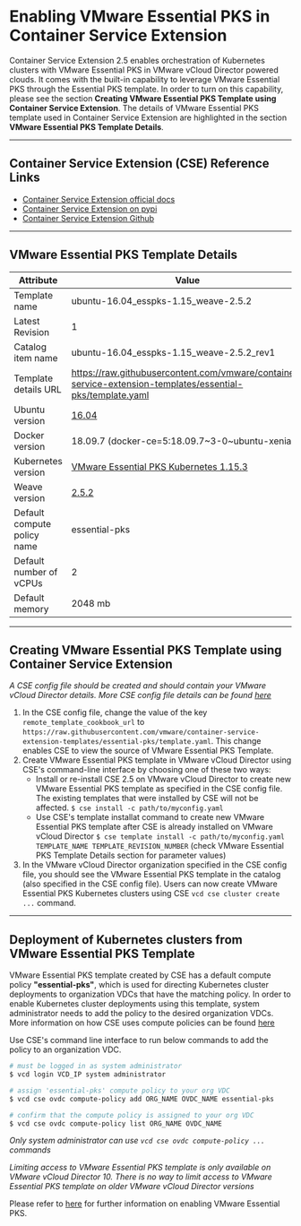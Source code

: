 # Enabling VMware Essential PKS in Container Service Extension

Container Service Extension 2.5 enables orchestration of Kubernetes clusters with VMware Essential PKS in VMware vCloud Director powered clouds. It comes with the built-in capability to leverage VMware Essential PKS through the Essential PKS template. In order to turn on this capability, please see the section **Creating VMware Essential PKS Template using Container Service Extension**. The details of VMware Essential PKS template used in Container Service Extension are highlighted in the section **VMware Essential PKS Template Details**.

---

## Container Service Extension (CSE) Reference Links

- [Container Service Extension official docs](https://vmware.github.io/container-service-extension/INTRO.html)
- [Container Service Extension on pypi](https://pypi.org/project/container-service-extension/)
- [Container Service Extension Github](https://github.com/vmware/container-service-extension)

---

## VMware Essential PKS Template Details

| Attribute                   | Value                                                                                                            |
|-----------------------------|------------------------------------------------------------------------------------------------------------------|
| Template name               | ubuntu-16.04_esspks-1.15_weave-2.5.2                                                                             |
| Latest Revision             | 1                                                                                                                |
| Catalog item name           | ubuntu-16.04_esspks-1.15_weave-2.5.2_rev1                                                                        |
| Template details URL        | <https://raw.githubusercontent.com/vmware/container-service-extension-templates/essential-pks/template.yaml>     |
| Ubuntu version              | [16.04](https://cloud-images.ubuntu.com/releases/xenial/release-20180418/ubuntu-16.04-server-cloudimg-amd64.ova) |
| Docker version              | 18.09.7 (docker-ce=5:18.09.7\~3-0\~ubuntu-xenial)                                                                |
| Kubernetes version          | [VMware Essential PKS Kubernetes 1.15.3](https://hub.heptio.com/releases/1-15-release/#1-15-3)                   |
| Weave version               | [2.5.2](https://www.weave.works/docs/net/latest/overview/)                                                       |
| Default compute policy name | essential-pks                                                                                                    |
| Default number of vCPUs     | 2                                                                                                                |
| Default memory              | 2048 mb                                                                                                          |

---

## Creating VMware Essential PKS Template using Container Service Extension

*A CSE config file should be created and should contain your VMware vCloud Director details. More CSE config file details can be found [here](https://vmware.github.io/container-service-extension/CSE_ADMIN.html#configfile)*

1. In the CSE config file, change the value of the key `remote_template_cookbook_url` to  `https://raw.githubusercontent.com/vmware/container-service-extension-templates/essential-pks/template.yaml`. This change enables CSE to view the source of VMware Essential PKS Template.
2. Create VMware Essential PKS template in VMware vCloud Director using CSE's command-line interface by choosing one of these two ways:
   - Install or re-install CSE 2.5 on VMware vCloud Director to create new VMware Essential PKS template as specified in the CSE config file. The existing templates that were installed by CSE will not be affected.
     ```$ cse install -c path/to/myconfig.yaml```
   - Use CSE's template installat command to create new VMware Essential PKS template after CSE is already installed on VMware vCloud Director
     ```$ cse template install -c path/to/myconfig.yaml TEMPLATE_NAME TEMPLATE_REVISION_NUMBER``` (check VMware Essential PKS Template Details section for parameter values)
3. In the VMware vCloud Director organization specified in the CSE config file, you should see the VMware Essential PKS template in the catalog (also specified in the CSE config file). Users can now create VMware Essential PKS Kubernetes clusters using CSE `vcd cse cluster create ...` command.

---

## Deployment of Kubernetes clusters from VMware Essential PKS Template

VMware Essential PKS template created by CSE has a default compute policy **"essential-pks"**, which is used for directing Kubernetes cluster deployments to organization VDCs that have the matching policy. In order to enable Kubernetes cluster deployments using this template, system administrator needs to add the policy to the desired organization VDCs. More information on how CSE uses compute policies can be found [here](TODO)

Use CSE's command line interface to run below commands to add the policy to an organization VDC.

```bash
# must be logged in as system administrator
$ vcd login VCD_IP system administrator

# assign 'essential-pks' compute policy to your org VDC
$ vcd cse ovdc compute-policy add ORG_NAME OVDC_NAME essential-pks

# confirm that the compute policy is assigned to your org VDC
$ vcd cse ovdc compute-policy list ORG_NAME OVDC_NAME
```

*Only system administrator can use `vcd cse ovdc compute-policy ...` commands*

*Limiting access to VMware Essential PKS template is only available on VMware vCloud Director 10. There is no way to limit access to VMware Essential PKS template on older VMware vCloud Director versions*

Please refer to [here](TODO) for further information on enabling VMware Essential PKS.
